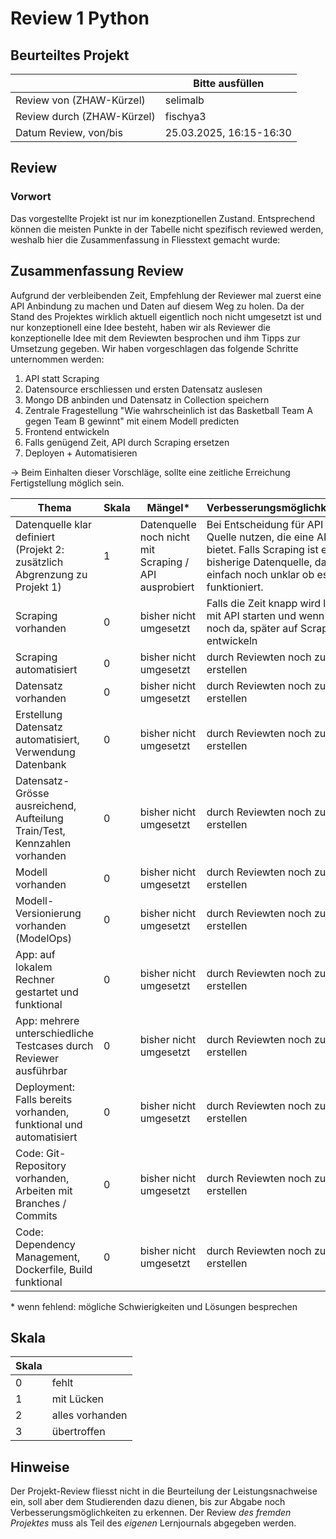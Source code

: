 ﻿# Review 1 Python

## Beurteiltes Projekt

|       | Bitte ausfüllen |
|-------|-----------------|
| Review von (ZHAW-Kürzel) |  selimalb          |
| Review durch (ZHAW-Kürzel) |  fischya3         |
| Datum Review, von/bis |  25.03.2025, 16:15-16:30    |

## Review

### Vorwort
Das vorgestellte Projekt ist nur im konezptionellen Zustand. Entsprechend können die meisten Punkte in der Tabelle nicht spezifisch reviewed werden, weshalb hier die Zusammenfassung in Fliesstext gemacht wurde:

## Zusammenfassung Review
Aufgrund der verbleibenden Zeit, Empfehlung der Reviewer mal zuerst eine API Anbindung zu machen und Daten auf diesem Weg zu holen. Da der Stand des Projektes wirklich aktuell eigentlich noch nicht umgesetzt ist und nur konzeptionell eine Idee besteht, haben wir als Reviewer die konzeptionelle Idee mit dem Reviewten besprochen und ihm Tipps zur Umsetzung gegeben. Wir haben vorgeschlagen das folgende Schritte unternommen werden: 
1. API statt Scraping
2. Datensource erschliessen und ersten Datensatz auslesen
3. Mongo DB anbinden und Datensatz in Collection speichern
4. Zentrale Fragestellung "Wie wahrscheinlich ist das Basketball Team A gegen Team B gewinnt" mit einem Modell predicten
5. Frontend entwickeln
6. Falls genügend Zeit, API durch Scraping ersetzen
7. Deployen + Automatisieren

-> Beim Einhalten dieser Vorschläge, sollte eine zeitliche Erreichung Fertigstellung möglich sein. 

| Thema                                                                      | Skala | Mängel* | Verbesserungsmöglichkeiten* |
|----------------------------------------------------------------------------|-------|--------|----------------------------|
| Datenquelle klar definiert (Projekt 2: zusätzlich Abgrenzung zu Projekt 1) | 1  | Datenquelle noch nicht mit Scraping / API ausprobiert  | Bei Entscheidung für API die Quelle nutzen, die eine API bietet. Falls Scraping ist es die bisherige Datenquelle, da einfach noch unklar ob es funktioniert.                       |
| Scraping vorhanden                                                         | 0 | bisher nicht umgesetzt | Falls die Zeit knapp wird lieber mit API starten und wenn Zeit noch da, später auf Scraping entwickeln                  |
| Scraping automatisiert                                                     | 0 | bisher nicht umgesetzt | durch Reviewten noch zu erstellen|
| Datensatz vorhanden                                                        | 0 | bisher nicht umgesetzt | durch Reviewten noch zu erstellen|
| Erstellung Datensatz automatisiert, Verwendung Datenbank                   | 0 | bisher nicht umgesetzt | durch Reviewten noch zu erstellen|
| Datensatz-Grösse ausreichend, Aufteilung Train/Test, Kennzahlen vorhanden  | 0 | bisher nicht umgesetzt | durch Reviewten noch zu erstellen|
| Modell vorhanden                                                           | 0 | bisher nicht umgesetzt | durch Reviewten noch zu erstellen|
| Modell-Versionierung vorhanden (ModelOps)                                  | 0 | bisher nicht umgesetzt | durch Reviewten noch zu erstellen|
| App: auf lokalem Rechner gestartet und funktional                          | 0 | bisher nicht umgesetzt | durch Reviewten noch zu erstellen|
| App: mehrere unterschiedliche Testcases durch Reviewer ausführbar          | 0 | bisher nicht umgesetzt | durch Reviewten noch zu erstellen|
| Deployment: Falls bereits vorhanden, funktional und automatisiert          | 0 | bisher nicht umgesetzt | durch Reviewten noch zu erstellen|
| Code: Git-Repository vorhanden, Arbeiten mit Branches / Commits            | 0 | bisher nicht umgesetzt | durch Reviewten noch zu erstellen|
| Code: Dependency Management, Dockerfile, Build funktional                  | 0 | bisher nicht umgesetzt | durch Reviewten noch zu erstellen|

\* wenn fehlend: mögliche Schwierigkeiten und Lösungen besprechen

## Skala

| Skala |                 |
|-------|-----------------|
| 0     | fehlt           |
| 1     | mit Lücken      |
| 2     | alles vorhanden |
| 3     | übertroffen     |

## Hinweise

Der Projekt-Review fliesst nicht in die Beurteilung der Leistungsnachweise ein, soll aber dem Studierenden dazu dienen, bis zur Abgabe noch Verbesserungsmöglichkeiten zu erkennen. Der Review *des fremden Projektes* muss als Teil des *eigenen* Lernjournals abgegeben werden.
